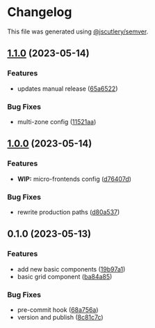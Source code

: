 # Changelog

This file was generated using [@jscutlery/semver](https://github.com/jscutlery/semver).

## [1.1.0](https://github.com/clayton-duarte/cpd/compare/stocks-public-1.0.0...stocks-public-1.1.0) (2023-05-14)


### Features

* updates manual release ([65a6522](https://github.com/clayton-duarte/cpd/commit/65a6522c696df23f12e0cb06497c9b50591b2e24))


### Bug Fixes

* multi-zone config ([11521aa](https://github.com/clayton-duarte/cpd/commit/11521aac8907452dddc54aceb5f93d9908befc46))

## [1.0.0](https://github.com/clayton-duarte/cpd/compare/stocks-public-0.1.0...stocks-public-1.0.0) (2023-05-14)


### Features

* **WIP:** micro-frontends config ([d76407d](https://github.com/clayton-duarte/cpd/commit/d76407d7932791e995a40b7a7e68eeb0c5dc1422))


### Bug Fixes

* rewrite production paths ([d80a537](https://github.com/clayton-duarte/cpd/commit/d80a537aca75847c8b66caf8d1845d20f4ee9227))

## 0.1.0 (2023-05-13)


### Features

* add new basic components ([19b97a1](https://github.com/clayton-duarte/cpd/commit/19b97a1d1af3652579d5cd7077886a6aff6d8c6b))
* basic grid component ([ba84a85](https://github.com/clayton-duarte/cpd/commit/ba84a858612394f985ee8f365925774b33e7c01a))


### Bug Fixes

* pre-commit hook ([68a756a](https://github.com/clayton-duarte/cpd/commit/68a756a9de569229a1cfc7f66ba24dfc28014c1f))
* version and publish ([8c81c7c](https://github.com/clayton-duarte/cpd/commit/8c81c7ca317c1445a248d01aa1b79a225ffeb747))
